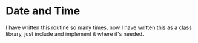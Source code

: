 # Date and Time

I have written this routine so many times, now I have written this as a class library, just include and implement it where it's needed.
